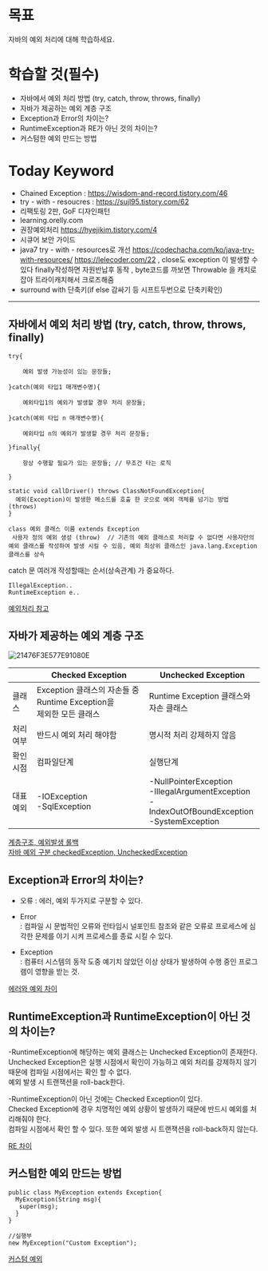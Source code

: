 # 목표  
자바의 예외 처리에 대해 학습하세요.  

# 학습할 것(필수)  
- 자바에서 예외 처리 방법 (try, catch, throw, throws, finally)  
- 자바가 제공하는 예외 계층 구조  
- Exception과 Error의 차이는?  
- RuntimeException과 RE가 아닌 것의 차이는?  
- 커스텀한 예외 만드는 방법  

# Today Keyword  
- Chained Exception : https://wisdom-and-record.tistory.com/46  
- try - with - resoucres : https://sujl95.tistory.com/62  
- 리팩토링 2판, GoF 디자인패턴  
- learning.orelly.com  
- 권장예외처리 https://hyejikim.tistory.com/4  
- 시큐어 보안 가이드  
- java7 try - with - resources로 개선  https://codechacha.com/ko/java-try-with-resources/ https://lelecoder.com/22 , close도 exception 이 발생할 수 있다  finally작성하면 자원반납후 동작 , byte코드를 까보면 Throwable 을 캐치로 잡아 트라이캐치해서 크로즈해줌  
- surround with 단축키(if else 감싸기 등 시프트두번으로 단축키확인)    




- - -


## 자바에서 예외 처리 방법 (try, catch, throw, throws, finally)   

```
try{

    예외 발생 가능성이 있는 문장들;

}catch(예외 타입1 매개변수명){

    예외타입1의 예외가 발생할 경우 처리 문장들;

}catch(예외 타입 n 매개변수명){

    예외타입 n의 예외가 발생할 경우 처리 문장들;

}finally{

    항상 수행할 필요가 있는 문장들; // 무조건 타는 로직

}

static void callDriver() throws ClassNotFoundException{
  예외(Exception)이 발생한 메소드를 호출 한 곳으로 예외 객체를 넘기는 방법 (throws)  
}

class 예외 클래스 이름 extends Exception
 사용자 정의 예외 생성 (throw)  // 기존의 예외 클래스로 처리할 수 없다면 사용자만의 예외 클래스를 작성하여 발생 시킬 수 있음, 예외 최상위 클래스인 java.lang.Exception 클래스를 상속
```

catch 문 여러개 작성할때는 순서(상속관계) 가 중요하다.  
```
IllegalException..
RuntimeException e..

```

[예외처리 참고](https://hyeonstorage.tistory.com/203)  


## 자바가 제공하는 예외 계층 구조  

![21476F3E577E91080E](https://t1.daumcdn.net/cfile/tistory/21476F3E577E91080E)

| | Checked Exception | Unchecked Exception |
|------|---|---|
|클래스|Exception 클래스의 자손들 중 Runtime Exception을<br/> 제외한 모든 클래스|Runtime Exception 클래스와<br/> 자손 클래스|
|처리여부|반드시 예외 처리 해야함|명시적 처리 강제하지 않음|
|확인시점|컴파일단계|실행단계|
|대표예외|-IOException<br/> -SqlException|-NullPointerException<br/>-IllegalArgumentException<br/>-IndexOutOfBoundException<br/>-SystemException|


[계층구조, 예외발생 롤백](https://itmining.tistory.com/9)  
[자바 예외 구분 checkedException, UncheckedException](https://madplay.github.io/post/java-checked-unchecked-exceptions)  

## Exception과 Error의 차이는?  

- 오류 
: 에러, 예외 두가지로 구분할 수 있다.  

- Error  
: 컴파일 시 문법적인 오류와 런타임시 널포인트 참조와 같은 오류로 프로세스에 심각한 문제를 야기 시켜 프로세스를 종료 시킬 수 있다.  

- Exception  
: 컴퓨터 시스템의 동작 도중 예기치 않았던 이상 상태가 발생하여 수행 중인 프로그램이 영향을 받는 것.  


[에러와 예외 차이](https://drcarter.tistory.com/153)  

## RuntimeException과 RuntimeException이 아닌 것의 차이는?  

-RuntimeException에 해당하는 예외 클래스는 Unchecked Exception이 존재한다.   
Unchecked Exception은 실행 시점에서 확인이 가능하고 예외 처리를 강제하지 않기 때문에 컴파일 시점에서는 확인 할 수 없다.   
예외 발생 시 트랜잭션을 roll-back한다.  

-RuntimeException이 아닌 것에는 Checked Exception이 있다.  
Checked Exception에 경우 치명적인 예외 상황이 발생하기 때문에 반드시 예외를 처리해줘야 한다.  
컴파일 시점에서 확인 할 수 있다. 또한 예외 발생 시 트랜잭션을 roll-back하지 않는다.  


[RE 차이](https://hyeonic.tistory.com/57)  


## 커스텀한 예외 만드는 방법  

```
public class MyException extends Exception{
  MyException(String msg){
   super(msg);
  }
}
```
```
//실행부
new MyException("Custom Exception");
```

[커스텀 예외](https://i-am-clap.tistory.com/12)  
